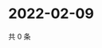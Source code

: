 # 2022-02-09

共 0 条

<!-- BEGIN WEIBO -->
<!-- 最后更新时间 Wed Feb 09 2022 13:08:12 GMT+0800 (China Standard Time) -->

<!-- END WEIBO -->
